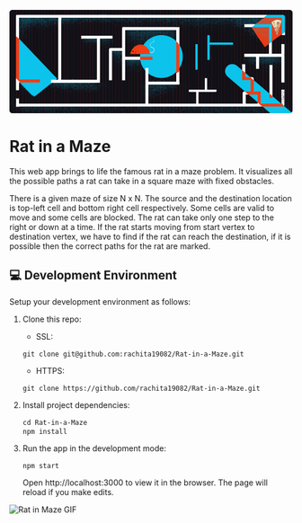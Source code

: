 ![Rat in Maze Graphic](https://github.com/rachita19082/Rat-in-a-Maze/blob/main/public/ratinmaze.png)
# Rat in a Maze

This web app brings to life the famous rat in a maze problem. It visualizes all the possible paths a rat can take in a square maze with fixed obstacles. 

There is a given maze of size N x N. The source and the destination location is top-left cell and bottom right cell respectively. Some cells are valid to move and some cells are blocked. The rat can take only one step to the right or down at a time. If the rat starts moving from start vertex to destination vertex, we have to find if the rat can reach the destination, if it is possible then the correct paths for the rat are marked.

## 💻 Development Environment

Setup your development environment as follows:

1. Clone this repo:
    * SSL:
    ```
    git clone git@github.com:rachita19082/Rat-in-a-Maze.git
    ```
    * HTTPS:
    ```
    git clone https://github.com/rachita19082/Rat-in-a-Maze.git
    ```

2. Install project dependencies:
    ```
    cd Rat-in-a-Maze
    npm install
    ```

3. Run the app in the development mode:
    ```
    npm start
    ```

    Open http://localhost:3000 to view it in the browser.
    The page will reload if you make edits.

![Rat in Maze GIF](https://github.com/rachita19082/Rat-in-a-Maze/blob/main/public/Rat%20in%20Maze%20gif.gif)

